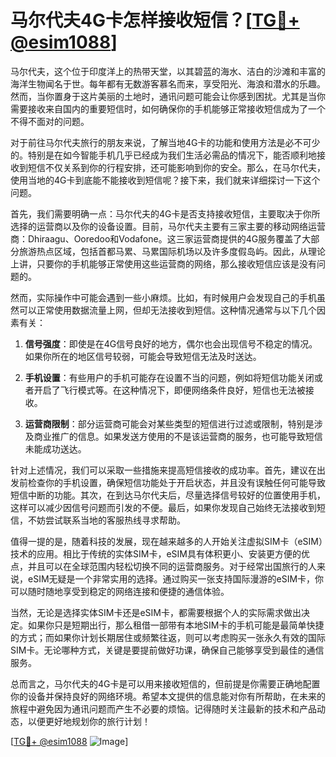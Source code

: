 # 马尔代夫4G卡怎样接收短信？[[TG💪+ @esim1088](https://t.me/s/esim1088)]

马尔代夫，这个位于印度洋上的热带天堂，以其碧蓝的海水、洁白的沙滩和丰富的海洋生物闻名于世。每年都有无数游客慕名而来，享受阳光、海浪和潜水的乐趣。然而，当你置身于这片美丽的土地时，通讯问题可能会让你感到困扰。尤其是当你需要接收来自国内的重要短信时，如何确保你的手机能够正常接收短信成为了一个不得不面对的问题。

对于前往马尔代夫旅行的朋友来说，了解当地4G卡的功能和使用方法是必不可少的。特别是在如今智能手机几乎已经成为我们生活必需品的情况下，能否顺利地接收到短信不仅关系到你的行程安排，还可能影响到你的安全。那么，在马尔代夫，使用当地的4G卡到底能不能接收到短信呢？接下来，我们就来详细探讨一下这个问题。

首先，我们需要明确一点：马尔代夫的4G卡是否支持接收短信，主要取决于你所选择的运营商以及你的设备设置。目前，马尔代夫主要有三家主要的移动网络运营商：Dhiraagu、Ooredoo和Vodafone。这三家运营商提供的4G服务覆盖了大部分旅游热点区域，包括首都马累、马累国际机场以及许多度假岛屿。因此，从理论上讲，只要你的手机能够正常使用这些运营商的网络，那么接收短信应该是没有问题的。

然而，实际操作中可能会遇到一些小麻烦。比如，有时候用户会发现自己的手机虽然可以正常使用数据流量上网，但却无法接收到短信。这种情况通常与以下几个因素有关：

1. **信号强度**：即使是在4G信号良好的地方，偶尔也会出现信号不稳定的情况。如果你所在的地区信号较弱，可能会导致短信无法及时送达。
   
2. **手机设置**：有些用户的手机可能存在设置不当的问题，例如将短信功能关闭或者开启了飞行模式等。在这种情况下，即便网络条件良好，短信也无法被接收。
   
3. **运营商限制**：部分运营商可能会对某些类型的短信进行过滤或限制，特别是涉及商业推广的信息。如果发送方使用的不是该运营商的服务，也可能导致短信未能成功送达。

针对上述情况，我们可以采取一些措施来提高短信接收的成功率。首先，建议在出发前检查你的手机设置，确保短信功能处于开启状态，并且没有误触任何可能导致短信中断的功能。其次，在到达马尔代夫后，尽量选择信号较好的位置使用手机，这样可以减少因信号问题而引发的不便。最后，如果你发现自己始终无法接收到短信，不妨尝试联系当地的客服热线寻求帮助。

值得一提的是，随着科技的发展，现在越来越多的人开始关注虚拟SIM卡（eSIM）技术的应用。相比于传统的实体SIM卡，eSIM具有体积更小、安装更方便的优点，并且可以在全球范围内轻松切换不同的运营商服务。对于经常出国旅行的人来说，eSIM无疑是一个非常实用的选择。通过购买一张支持国际漫游的eSIM卡，你可以随时随地享受到稳定的网络连接和便捷的通信体验。

当然，无论是选择实体SIM卡还是eSIM卡，都需要根据个人的实际需求做出决定。如果你只是短期出行，那么租借一部带有本地SIM卡的手机可能是最简单快捷的方式；而如果你计划长期居住或频繁往返，则可以考虑购买一张永久有效的国际SIM卡。无论哪种方式，关键是要提前做好功课，确保自己能够享受到最佳的通信服务。

总而言之，马尔代夫的4G卡是可以用来接收短信的，但前提是你需要正确地配置你的设备并保持良好的网络环境。希望本文提供的信息能对你有所帮助，在未来的旅程中避免因为通讯问题而产生不必要的烦恼。记得随时关注最新的技术和产品动态，以便更好地规划你的旅行计划！

[[TG💪+ @esim1088](https://t.me/s/esim1088) ![Image](https://i.postimg.cc/4NQfJmqS/Snipaste-2025-05-13-00-14-12.png)]